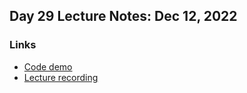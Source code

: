 ## Day 29 Lecture Notes: Dec 12, 2022

### Links

* [Code demo](https://github.com/cpt-waffle/lhl-lectures/tree/master/w05d01-SQL-Intro)
* [Lecture recording](https://vimeo.com/780503163/600e0453b8)